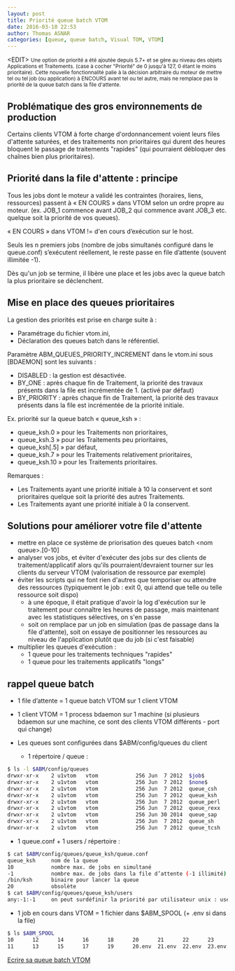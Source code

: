 ```yaml
---
layout: post
title: Priorité queue batch VTOM
date: 2016-03-10 22:53
author: Thomas ASNAR
categories: [queue, queue batch, Visual TOM, VTOM]
---
```


&lt;EDIT&gt;
<small>
Une option de priorité a été ajoutée depuis 5.7+ et se gère au niveau des objets Applications et Traitements. (case à cocher "Priorité" de 0 jusqu'à 127, 0 étant le moins prioritaire). Cette nouvelle fonctionnalité palie à la décision arbitraire du moteur de mettre tel ou tel job (ou application) à ENCOURS avant tel ou tel autre, mais ne remplace pas la priorité de la queue batch dans la file d'attente.</small>

## Problématique des gros environnements de production

Certains clients VTOM à forte charge d'ordonnancement voient leurs files d'attente saturées, et des traitements non prioritaires qui durent des heures bloquent le passage de traitements "rapides" (qui pourraient débloquer des chaînes bien plus prioritaires).

## Priorité dans la file d'attente : principe

Tous les jobs dont le moteur a validé les contraintes (horaires, liens, ressources) passent à « EN COURS » dans VTOM selon un ordre  propre au moteur. (ex. JOB_1 commence avant JOB_2 qui commence avant JOB_3 etc. quelque soit la priorité de vos queues).

« EN COURS » dans VTOM != d'en cours d’exécution sur le host.

Seuls les n premiers jobs (nombre de jobs simultanés configuré dans le queue.conf) s’exécutent réellement, le reste passe en file d’attente (souvent illimitée -1).

Dès qu'un job se termine, il libère une place et les jobs avec la queue batch la plus prioritaire se déclenchent.

## Mise en place des queues prioritaires

La gestion des priorités est prise en charge suite à :

* Paramétrage du fichier vtom.ini,
* Déclaration des queues batch dans le référentiel.

Paramètre ABM_QUEUES_PRIORITY_INCREMENT dans le vtom.ini sous [BDAEMON] sont les suivants :

* DISABLED : 	la gestion est désactivée.
* BY_ONE : 	après chaque fin de Traitement, la priorité des travaux présents dans la file est incrémentée de 1. (activé par défaut)
* BY_PRIORITY : 	après chaque fin de Traitement, la priorité des travaux présents dans la file est incrémentée de la priorité initiale.

Ex. priorité sur la queue batch « queue_ksh » :

* queue_ksh.0 » pour les Traitements non prioritaires,
* queue_ksh.3 » pour les Traitements peu prioritaires,
* queue_ksh[.5] » par défaut,
* queue_ksh.7 » pour les Traitements relativement prioritaires,
* queue_ksh.10 » pour les Traitements prioritaires.

Remarques :

* Les Traitements ayant une priorité initiale à 10 la conservent et sont prioritaires quelque soit la priorité des autres Traitements.
* Les Traitements ayant une priorité initiale à 0 la conservent.

## Solutions pour améliorer votre file d'attente

* mettre en place ce système de priorisation des queues batch &lt;nom queue&gt;.[0-10]
* analyser vos jobs, et éviter d'exécuter des jobs sur des clients de traitement/applicatif alors qu'ils pourraient/devraient tourner sur les clients du serveur VTOM (valorisation de ressource par exemple)
* éviter les scripts qui ne font rien d'autres que temporiser ou attendre des ressources (typiquement le job : exit 0, qui attend que telle ou telle ressource soit dispo)
  * à une époque, il était pratique d'avoir la log d'exécution sur le traitement pour connaître les heures de passage, mais maintenant avec les statistiques sélectives, on s'en passe
  * soit on remplace par un job en simulation (pas de passage dans la file d'attente), soit on essaye de positionner les ressources au niveau de l'application plutôt que du job (si c'est faisable)
* multiplier les queues d'exécution :
  * 1 queue pour les traitements techniques "rapides"
  * 1 queue pour les traitements applicatifs "longs"

## rappel queue batch

* 1 file d’attente = 1 queue batch VTOM sur 1 client VTOM
* 1 client VTOM = 1 process bdaemon sur 1 machine (si plusieurs bdaemon sur une machine, ce sont des clients VTOM différents - port qui change)

* Les queues sont configurées dans $ABM/config/queues du client
  * 1 répertoire / queue :

```bash
$ ls -l $ABM/config/queues
drwxr-xr-x    2 u1vtom   vtom            256 Jun  7 2012  $job$
drwxr-xr-x    2 u1vtom   vtom            256 Jun  7 2012  $none$
drwxr-xr-x    2 u1vtom   vtom            256 Jun  7 2012  queue_csh
drwxr-xr-x    2 u1vtom   vtom            256 Jun  7 2012  queue_ksh
drwxr-xr-x    2 u1vtom   vtom            256 Jun  7 2012  queue_perl
drwxr-xr-x    2 u1vtom   vtom            256 Jun  7 2012  queue_rexx
drwxr-xr-x    2 u1vtom   vtom            256 Jun 30 2014  queue_sap
drwxr-xr-x    2 u1vtom   vtom            256 Jun  7 2012  queue_sh
drwxr-xr-x    2 u1vtom   vtom            256 Jun  7 2012  queue_tcsh
```
  * 1 queue.conf + 1 users / répertoire :

```bash 
$ cat $ABM/config/queues/queue_ksh/queue.conf
queue_ksh     nom de la queue
10            nombre max. de jobs en simultané
-1            nombre max. de jobs dans la file d’attente (-1 illimité)
/bin/ksh      binaire pour lancer la queue
20            obsolète
$ cat $ABM/config/queues/queue_ksh/users
any:-1:-1     on peut surdéfinir la priorité par utilisateur unix : user:nb max. parall:nb max. file
```

  * 1 job en cours dans VTOM = 1 fichier dans $ABM_SPOOL (+ .env si dans la file)
 
```bash  
$ ls $ABM_SPOOL
10      12      14      16      18      20      21      22      23      24      25      26      27      28      29      30      31      32
11      13      15      17      19      20.env  21.env  22.env  23.env  24.env  25.env  26.env  27.env  28.env  29.env  30.env  31.env  32.env
```

[Ecrire sa queue batch VTOM](https://thomas-asnar.github.io/ecrire-sa-queue-batch-vtom-cygwin-php-perl/)
